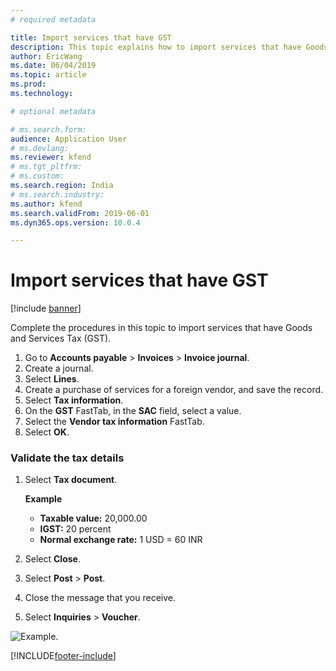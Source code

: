 ```yaml
---
# required metadata

title: Import services that have GST
description: This topic explains how to import services that have Goods and Services Tax (GST).
author: EricWang
ms.date: 06/04/2019
ms.topic: article
ms.prod: 
ms.technology: 

# optional metadata

# ms.search.form: 
audience: Application User
# ms.devlang: 
ms.reviewer: kfend
# ms.tgt_pltfrm: 
# ms.custom: 
ms.search.region: India
# ms.search.industry: 
ms.author: kfend
ms.search.validFrom: 2019-06-01
ms.dyn365.ops.version: 10.0.4

---
```


# Import services that have GST

[!include [banner](../includes/banner.md)]

Complete the procedures in this topic to import services that have Goods and Services Tax (GST).

1. Go to **Accounts payable** \> **Invoices** \> **Invoice journal**.
2. Create a journal.
3. Select **Lines**.
4. Create a purchase of services for a foreign vendor, and save the record.
5. Select **Tax information**.
6. On the **GST** FastTab, in the **SAC** field, select a value.
7. Select the **Vendor tax information** FastTab.
8. Select **OK**.

### Validate the tax details

1. Select **Tax document**.

    **Example**

    - **Taxable value:** 20,000.00
    - **IGST:** 20 percent
    - **Normal exchange rate:** 1 USD = 60 INR

2. Select **Close**.
3. Select **Post** \> **Post**.
4. Close the message that you receive.
5. Select **Inquiries** \> **Voucher**.

![Example.](media/Annotation-2019-05-21-104142.png)


[!INCLUDE[footer-include](../../includes/footer-banner.md)]